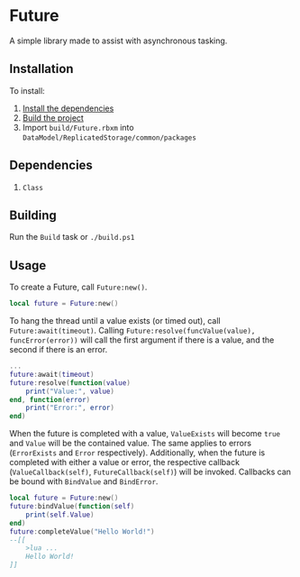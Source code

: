 # Future
A simple library made to assist with asynchronous tasking.

## Installation
To install:
1. [Install the dependencies](#dependencies)
2. [Build the project](#building)
3. Import `build/Future.rbxm` into `DataModel/ReplicatedStorage/common/packages`

## Dependencies
1. `Class`

## Building
Run the `Build` task or `./build.ps1`

## Usage
To create a Future, call `Future:new()`.
```lua
local future = Future:new()
```
To hang the thread until a value exists (or timed out), call `Future:await(timeout)`. Calling `Future:resolve(funcValue(value), funcError(error))` will call the first argument if there is a value, and the second if there is an error.
```lua
...
future:await(timeout)
future:resolve(function(value)
	print("Value:", value)
end, function(error)
	print("Error:", error)
end)
```
When the future is completed with a value, `ValueExists` will become `true` and `Value` will be the contained value. The same applies to errors (`ErrorExists` and `Error` respectively). Additionally, when the future is completed with either a value or error, the respective callback (`ValueCallback(self)`, `FutureCallback(self)`) will be invoked. Callbacks can be bound with `BindValue` and `BindError`.
```lua
local future = Future:new()
future:bindValue(function(self)
	print(self.Value)
end)
future:completeValue("Hello World!")
--[[
	>lua ...
	Hello World!
]]
```